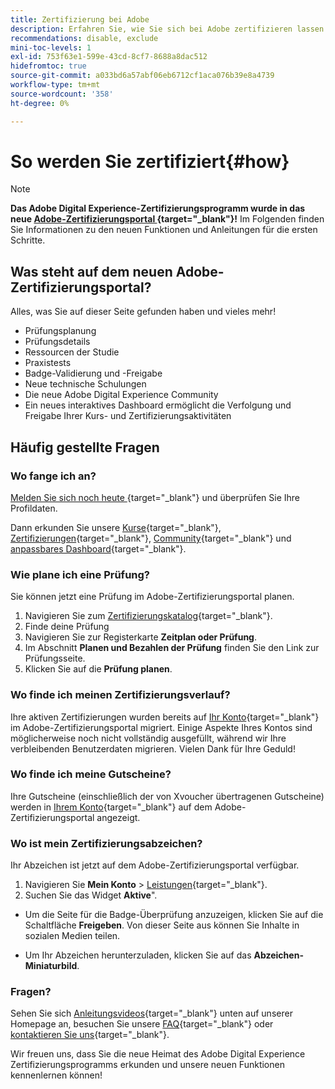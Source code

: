 ```yaml
---
title: Zertifizierung bei Adobe
description: Erfahren Sie, wie Sie sich bei Adobe zertifizieren lassen. Hier finden Sie alle Ressourcen, die Sie vor, während und nach der Zertifizierung benötigen.
recommendations: disable, exclude
mini-toc-levels: 1
exl-id: 753f63e1-599e-43cd-8cf7-8688a8dac512
hidefromtoc: true
source-git-commit: a033bd6a57abf06eb6712cf1aca076b39e8a4739
workflow-type: tm+mt
source-wordcount: '358'
ht-degree: 0%

---
```


# So werden Sie zertifiziert{#how}

>[!NOTE]
>
>**Das Adobe Digital Experience-Zertifizierungsprogramm wurde in das neue [Adobe-Zertifizierungsportal ](https://certification.adobe.com/){target="_blank"}!** Im Folgenden finden Sie Informationen zu den neuen Funktionen und Anleitungen für die ersten Schritte.

## Was steht auf dem neuen Adobe-Zertifizierungsportal?

Alles, was Sie auf dieser Seite gefunden haben und vieles mehr!

* Prüfungsplanung
* Prüfungsdetails
* Ressourcen der Studie
* Praxistests
* Badge-Validierung und -Freigabe
* Neue technische Schulungen
* Die neue Adobe Digital Experience Community
* Ein neues interaktives Dashboard ermöglicht die Verfolgung und Freigabe Ihrer Kurs- und Zertifizierungsaktivitäten

## Häufig gestellte Fragen

### Wo fange ich an?

[Melden Sie sich noch heute ](https://certification.adobe.com/){target="_blank"} und überprüfen Sie Ihre Profildaten.

Dann erkunden Sie unsere [Kurse](https://certification.adobe.com/courses/?/courses){target="_blank"}, [Zertifizierungen](https://certification.adobe.com/certifications){target="_blank"}, [Community](https://certification.adobe.com/community/){target="_blank"} und [anpassbares Dashboard](https://certification.adobe.com/user/dashboard){target="_blank"}.

### Wie plane ich eine Prüfung?

Sie können jetzt eine Prüfung im Adobe-Zertifizierungsportal planen.

1. Navigieren Sie zum [Zertifizierungskatalog](https://certification.adobe.com/certifications){target="_blank"}.
2. Finde deine Prüfung
3. Navigieren Sie zur Registerkarte **Zeitplan oder Prüfung**.
4. Im Abschnitt **Planen und Bezahlen der Prüfung** finden Sie den Link zur Prüfungsseite.
5. Klicken Sie auf die **Prüfung planen**.

### Wo finde ich meinen Zertifizierungsverlauf?

Ihre aktiven Zertifizierungen wurden bereits auf [Ihr Konto](https://certification.adobe.com/user/certifications){target="_blank"} im Adobe-Zertifizierungsportal migriert. Einige Aspekte Ihres Kontos sind möglicherweise noch nicht vollständig ausgefüllt, während wir Ihre verbleibenden Benutzerdaten migrieren. Vielen Dank für Ihre Geduld!

### Wo finde ich meine Gutscheine?

Ihre Gutscheine (einschließlich der von Xvoucher übertragenen Gutscheine) werden in [Ihrem Konto](https://certification.adobe.com/user/purchases){target="_blank"} auf dem Adobe-Zertifizierungsportal angezeigt.

### Wo ist mein Zertifizierungsabzeichen?

Ihr Abzeichen ist jetzt auf dem Adobe-Zertifizierungsportal verfügbar.

1. Navigieren Sie **Mein Konto** > [Leistungen](https://certification.adobe.com/user/achievements?%2Fuser%2Fachievements){target="_blank"}.
2. Suchen Sie das Widget **Aktive**&quot;.

* Um die Seite für die Badge-Überprüfung anzuzeigen, klicken Sie auf die Schaltfläche **Freigeben**. Von dieser Seite aus können Sie Inhalte in sozialen Medien teilen.

* Um Ihr Abzeichen herunterzuladen, klicken Sie auf das **Abzeichen-Miniaturbild**.

### Fragen?

Sehen Sie sich [Anleitungsvideos](https://certification.adobe.com/#){target="_blank"} unten auf unserer Homepage an, besuchen Sie unsere [FAQ](https://certification.adobe.com/support/faq){target="_blank"} oder [kontaktieren Sie uns](https://certification.adobe.com/support/contactus){target="_blank"}.

Wir freuen uns, dass Sie die neue Heimat des Adobe Digital Experience Zertifizierungsprogramms erkunden und unsere neuen Funktionen kennenlernen können!